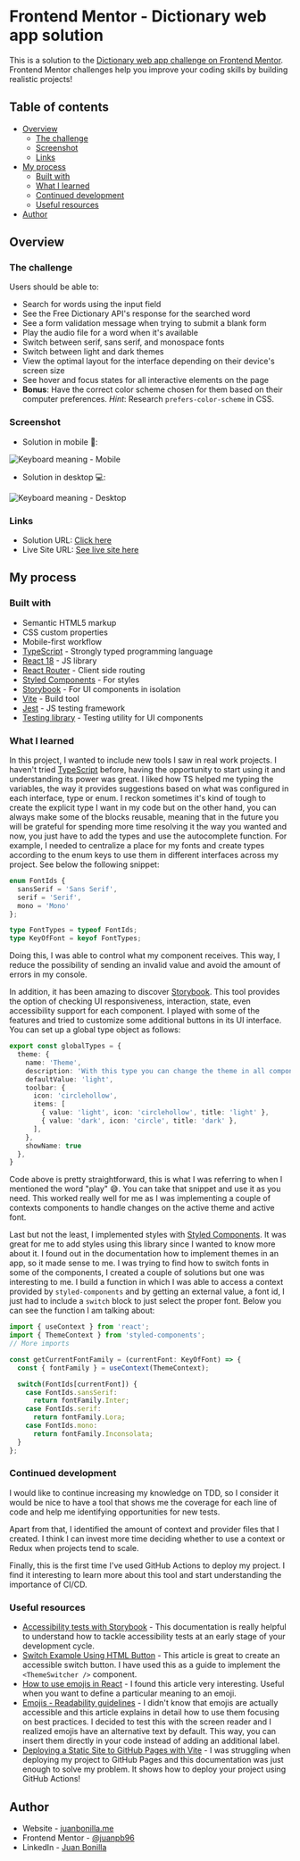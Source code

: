 # Frontend Mentor - Dictionary web app solution

This is a solution to the [Dictionary web app challenge on Frontend Mentor](https://www.frontendmentor.io/challenges/dictionary-web-app-h5wwnyuKFL). Frontend Mentor challenges help you improve your coding skills by building realistic projects! 

## Table of contents

- [Overview](#overview)
  - [The challenge](#the-challenge)
  - [Screenshot](#screenshot)
  - [Links](#links)
- [My process](#my-process)
  - [Built with](#built-with)
  - [What I learned](#what-i-learned)
  - [Continued development](#continued-development)
  - [Useful resources](#useful-resources)
- [Author](#author)

## Overview

### The challenge

Users should be able to:

- Search for words using the input field
- See the Free Dictionary API's response for the searched word
- See a form validation message when trying to submit a blank form
- Play the audio file for a word when it's available
- Switch between serif, sans serif, and monospace fonts
- Switch between light and dark themes
- View the optimal layout for the interface depending on their device's screen size
- See hover and focus states for all interactive elements on the page
- **Bonus**: Have the correct color scheme chosen for them based on their computer preferences. _Hint_: Research `prefers-color-scheme` in CSS.

### Screenshot

- Solution in mobile 📱:

![Keyboard meaning - Mobile](./readme_assets/Screenshot-mobile.jpg)

- Solution in desktop 💻:

![Keyboard meaning - Desktop](./readme_assets/Screenshot-desktop.jpg)

### Links

- Solution URL: [Click here](https://your-solution-url.com)
- Live Site URL: [See live site here](https://your-live-site-url.com)

## My process

### Built with

- Semantic HTML5 markup
- CSS custom properties
- Mobile-first workflow
- [TypeScript](https://www.typescriptlang.org/) - Strongly typed programming language
- [React 18](https://reactjs.org/) - JS library
- [React Router](https://reactrouter.com/en/main) - Client side routing
- [Styled Components](https://styled-components.com/) - For styles
- [Storybook](https://storybook.js.org/) - For UI components in isolation
- [Vite](https://vitejs.dev/) - Build tool
- [Jest](https://jestjs.io/) - JS testing framework
- [Testing library](https://testing-library.com/) - Testing utility for UI components

### What I learned

In this project, I wanted to include new tools I saw in real work projects. I haven't tried [TypeScript](https://www.typescriptlang.org/) before, having the opportunity to start using it and understanding its power was great. I liked how TS helped me typing the variables, the way it provides suggestions based on what was configured in each interface, type or enum. I reckon sometimes it's kind of tough to create the explicit type I want in my code but on the other hand, you can always make some of the blocks reusable, meaning that in the future you will be grateful for spending more time resolving it the way you wanted and now, you just have to add the types and use the autocomplete function. For example, I needed to centralize a place for my fonts and create types according to the enum keys to use them in different interfaces across my project. See below the following snippet:

```ts
enum FontIds {
  sansSerif = 'Sans Serif',
  serif = 'Serif',
  mono = 'Mono'
};

type FontTypes = typeof FontIds;
type KeyOfFont = keyof FontTypes;
```

Doing this, I was able to control what my component receives. This way, I reduce the possibility of sending an invalid value and avoid the amount of errors in my console.

In addition, it has been amazing to discover [Storybook](https://storybook.js.org/). This tool provides the option of checking UI responsiveness, interaction, state, even accessibility support for each component. I played with some of the features and tried to customize some additional buttons in its UI interface. You can set up a global type object as follows:

```ts
export const globalTypes = {
  theme: {
    name: 'Theme',
    description: 'With this type you can change the theme in all components',
    defaultValue: 'light',
    toolbar: {
      icon: 'circlehollow',
      items: [
        { value: 'light', icon: 'circlehollow', title: 'light' },
        { value: 'dark', icon: 'circle', title: 'dark' },
      ],
    },
    showName: true
  },
}
```

Code above is pretty straightforward, this is what I was referring to when I mentioned the word "play" 😅. You can take that snippet and use it as you need. This worked really well for me as I was implementing a couple of contexts components to handle changes on the active theme and active font.

Last but not the least, I implemented styles with [Styled Components](https://styled-components.com/). It was great for me to add styles using this library since I wanted to know more about it. I found out in the documentation how to implement themes in an app, so it made sense to me. I was trying to find how to switch fonts in some of the components, I created a couple of solutions but one was interesting to me. I build a function in which I was able to access a context provided by `styled-components` and by getting an external value, a font id, I just had to include a `switch` block to just select the proper font. Below you can see the function I am talking about:

```ts
import { useContext } from 'react';
import { ThemeContext } from 'styled-components';
// More imports

const getCurrentFontFamily = (currentFont: KeyOfFont) => {
  const { fontFamily } = useContext(ThemeContext);

  switch(FontIds[currentFont]) {
    case FontIds.sansSerif:
      return fontFamily.Inter;
    case FontIds.serif:
      return fontFamily.Lora;
    case FontIds.mono:
      return fontFamily.Inconsolata;
  }
};
```

### Continued development

I would like to continue increasing my knowledge on TDD, so I consider it would be nice to have a tool that shows me the coverage for each line of code and help me identifying opportunities for new tests.

Apart from that, I identified the amount of context and provider files that I created. I think I can invest more time deciding whether to use a context or Redux when projects tend to scale.

Finally, this is the first time I've used GitHub Actions to deploy my project. I find it interesting to learn more about this tool and start understanding the importance of CI/CD.

### Useful resources

- [Accessibility tests with Storybook](https://storybook.js.org/docs/react/writing-tests/accessibility-testing) - This documentation is really helpful to understand how to tackle accessibility tests at an early stage of your development cycle.
- [Switch Example Using HTML Button](https://www.w3.org/WAI/ARIA/apg/patterns/switch/examples/switch-button/) - This article is great to create an accessible switch button. I have used this as a guide to implement the `<ThemeSwitcher />` component.
- [How to use emojis in React](https://medium.com/@seanmcp/%EF%B8%8F-how-to-use-emojis-in-react-d23bbf608bf7) - I found this article very interesting. Useful when you want to define a particular meaning to an emoji.
- [Emojis - Readability guidelines](https://readabilityguidelines.co.uk/images/emojis/) - I didn't know that emojis are actually accessible and this article explains in detail how to use them focusing on best practices. I decided to test this with the screen reader and I realized emojis have an alternative text by default. This way, you can insert them directly in your code instead of adding an additional label.
- [Deploying a Static Site to GitHub Pages with Vite](https://vitejs.dev/guide/static-deploy.html#github-pages) - I was struggling when deploying my project to GitHub Pages and this documentation was just enough to solve my problem. It shows how to deploy your project using GitHub Actions! 

## Author

- Website - [juanbonilla.me](https://juanbonilla.me)
- Frontend Mentor - [@juanpb96](https://www.frontendmentor.io/profile/juanpb96)
- LinkedIn - [Juan Bonilla](https://www.linkedin.com/in/juan-pablo-bonilla-6b8730115/)
